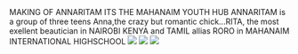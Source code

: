 
<head>MAKING OF ANNARITAM</head>

<head>ITS THE MAHANAIM YOUTH HUB</head>

<body>ANNARITAM is a group of three teens Anna,the crazy but romantic chick...RITA, the most exellent beautician in NAIROBI KENYA and TAMIL allias RORO in MAHANAIM INTERNATIONAL HIGHSCHOOL </body>
<img src="![image](https://github.com/tamiltamper/.annarita/assets/161198466/609a85f5-6b10-4940-a4e4-c240eacae89d)"</a>
<img src="![image](https://github.com/tamiltamper/.annarita/assets/161198466/2f06b71a-19d3-403e-a3e3-afa41ec28d4a)"</a>
<img src ="![image](https://github.com/tamiltamper/.annarita/assets/161198466/ffef2297-1708-4777-a94e-bfdf172d12a7)"</a>
